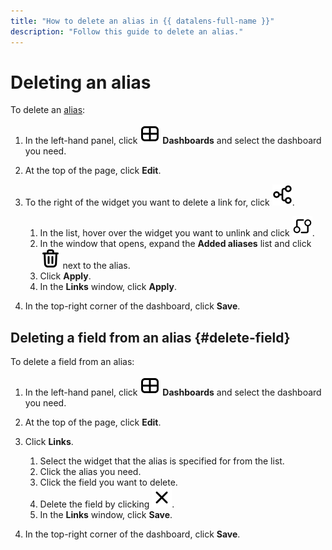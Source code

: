 ```yaml
---
title: "How to delete an alias in {{ datalens-full-name }}"
description: "Follow this guide to delete an alias."
---
```


# Deleting an alias

To delete an [alias](../../dashboard/link.md#alias):


1. In the left-hand panel, click ![image](../../../_assets/console-icons/layout-cells-large.svg) **Dashboards** and select the dashboard you need.
1. At the top of the page, click **Edit**.
1. To the right of the widget you want to delete a link for, click ![image](../../../_assets/datalens/links.svg).

   1. In the list, hover over the widget you want to unlink and click ![image](../../../_assets/datalens/aliases.svg).
   1. In the window that opens, expand the **Added aliases** list and click ![image](../../../_assets/console-icons/trash-bin.svg) next to the alias.
   1. Click **Apply**.
   1. In the **Links** window, click **Apply**.

1. In the top-right corner of the dashboard, click **Save**.


## Deleting a field from an alias {#delete-field}

To delete a field from an alias:


1. In the left-hand panel, click ![image](../../../_assets/console-icons/layout-cells-large.svg) **Dashboards** and select the dashboard you need.
1. At the top of the page, click **Edit**.
1. Click **Links**.

   1. Select the widget that the alias is specified for from the list.
   1. Click the alias you need.
   1. Click the field you want to delete.
   1. Delete the field by clicking ![image](../../../_assets/console-icons/xmark.svg).
   1. In the **Links** window, click **Save**.

1. In the top-right corner of the dashboard, click **Save**.


